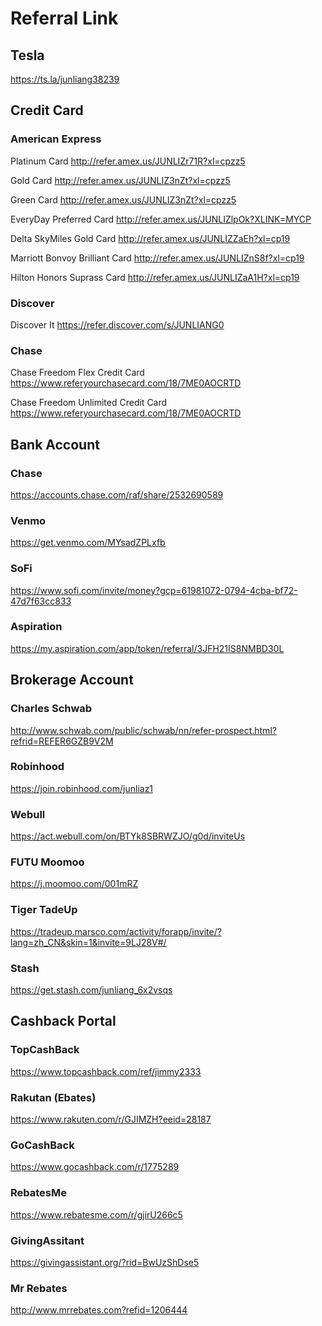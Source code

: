 # Referral Link

## Tesla

https://ts.la/junliang38239


## Credit Card

### American Express

Platinum Card http://refer.amex.us/JUNLIZr71R?xl=cpzz5

Gold Card http://refer.amex.us/JUNLIZ3nZt?xl=cpzz5

Green Card http://refer.amex.us/JUNLIZ3nZt?xl=cpzz5

EveryDay Preferred Card http://refer.amex.us/JUNLIZlpOk?XLINK=MYCP

Delta SkyMiles Gold Card http://refer.amex.us/JUNLIZZaEh?xl=cp19

Marriott Bonvoy Brilliant Card http://refer.amex.us/JUNLIZnS8f?xl=cp19

Hilton Honors Suprass Card http://refer.amex.us/JUNLIZaA1H?xl=cp19

### Discover

Discover It https://refer.discover.com/s/JUNLIANG0

### Chase

Chase Freedom Flex Credit Card https://www.referyourchasecard.com/18/7ME0AOCRTD

Chase Freedom Unlimited Credit Card https://www.referyourchasecard.com/18/7ME0AOCRTD


## Bank Account

### Chase

https://accounts.chase.com/raf/share/2532690589

### Venmo

https://get.venmo.com/MYsadZPLxfb

### SoFi

https://www.sofi.com/invite/money?gcp=61981072-0794-4cba-bf72-47d7f63cc833

### Aspiration

https://my.aspiration.com/app/token/referral/3JFH21IS8NMBD30L


## Brokerage Account

### Charles Schwab

http://www.schwab.com/public/schwab/nn/refer-prospect.html?refrid=REFER6GZB9V2M

### Robinhood

https://join.robinhood.com/junliaz1

### Webull

https://act.webull.com/on/BTYk8SBRWZJO/g0d/inviteUs

### FUTU Moomoo

https://j.moomoo.com/001mRZ

### Tiger TadeUp

https://tradeup.marsco.com/activity/forapp/invite/?lang=zh_CN&skin=1&invite=9LJ28V#/

### Stash

https://get.stash.com/junliang_6x2vsqs


## Cashback Portal

### TopCashBack

https://www.topcashback.com/ref/jimmy2333

### Rakutan (Ebates)

https://www.rakuten.com/r/GJIMZH?eeid=28187

### GoCashBack

https://www.gocashback.com/r/1775289

### RebatesMe

https://www.rebatesme.com/r/gjirU266c5

### GivingAssitant

https://givingassistant.org/?rid=BwUzShDse5

### Mr Rebates

http://www.mrrebates.com?refid=1206444

